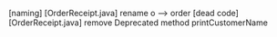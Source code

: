 [naming] [OrderReceipt.java] rename o --> order
[dead code] [OrderReceipt.java] remove Deprecated method printCustomerName
